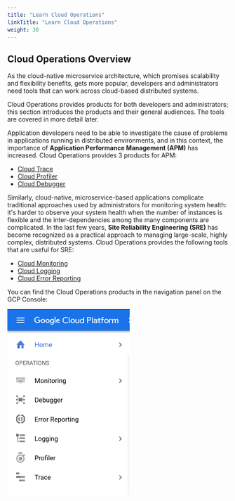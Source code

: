 ```yaml
---
title: "Learn Cloud Operations"
linkTitle: "Learn Cloud Operations"
weight: 30
---
```


## Cloud Operations Overview

As the cloud-native microservice architecture, which promises scalability and flexibility benefits, gets more popular, developers and administrators need tools that can work across cloud-based distributed systems.

Cloud Operations provides products for both developers and administrators; this section introduces the products and their general audiences.  The tools are covered in more detail later.

Application developers need to be able to investigate the cause of problems in applications running in distributed environments, and in this context, the importance of **Application Performance Management (APM)** has increased. Cloud Operations provides 3 products for APM:

-  [Cloud Trace](./cloud_trace)
-  [Cloud Profiler](./cloud_profiler)
-  [Cloud Debugger](./cloud_debugger.md)

Similarly, cloud-native, microservice-based applications complicate traditional approaches used by administrators for monitoring system health: it's harder to observe your system health when the number of instances is flexible and the inter-dependencies among the many components are complicated. In the last few years, **Site Reliability Engineering (SRE)** has become recognized as a practical approach to managing large-scale, highly complex, distributed systems. Cloud Operations provides the following tools that are useful for SRE:

-  [Cloud Monitoring](./cloud_monitoring)
-  [Cloud Logging](./cloud_logging)
-  [Cloud Error Reporting](./cloud_error_reporting)

You can find the Cloud Operations products in the navigation panel on the GCP Console:

![image](/docs/images/user-guide/5-operations-products.png)